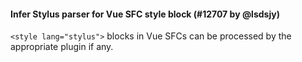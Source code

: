 #### Infer Stylus parser for Vue SFC style block (#12707 by @lsdsjy)

`<style lang="stylus">` blocks in Vue SFCs can be processed by the appropriate plugin if any.
